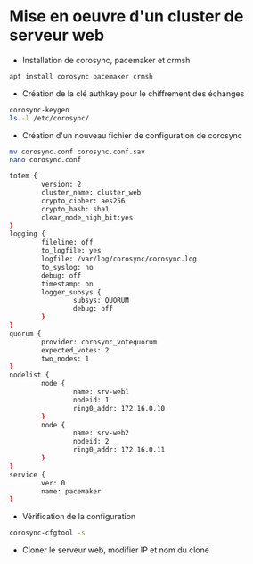 # Mise en oeuvre d'un cluster de serveur web
- Installation de corosync, pacemaker et crmsh
```bash
apt install corosync pacemaker crmsh
```
- Création de la clé authkey pour le chiffrement des échanges
```bash
corosync-keygen
ls -l /etc/corosync/
```
- Création d'un nouveau fichier de configuration de corosync
```bash
mv corosync.conf corosync.conf.sav
nano corosync.conf
```
```bash
totem {
        version: 2
        cluster_name: cluster_web
        crypto_cipher: aes256
        crypto_hash: sha1
        clear_node_high_bit:yes
}
logging {
        fileline: off
        to_logfile: yes
        logfile: /var/log/corosync/corosync.log
        to_syslog: no
        debug: off
        timestamp: on
        logger_subsys {
                subsys: QUORUM
                debug: off
        }
}
quorum {
        provider: corosync_votequorum
        expected_votes: 2
        two_nodes: 1
}
nodelist {
        node {
                name: srv-web1
                nodeid: 1
                ring0_addr: 172.16.0.10
        }
        node {
                name: srv-web2
                nodeid: 2
                ring0_addr: 172.16.0.11
        }
}
service {
        ver: 0
        name: pacemaker
}
```                  
- Vérification de la configuration
```bash
corosync-cfgtool -s
```
- Cloner le serveur web, modifier IP et nom du clone

